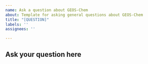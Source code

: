 ```yaml
---
name: Ask a question about GEOS-Chem
about: Template for asking general questions about GEOS-Chem
title: "[QUESTION]"
labels: ''
assignees: ''

---
```


## Ask your question here
